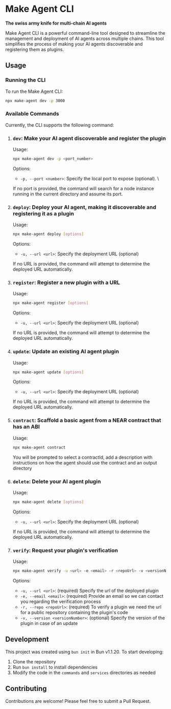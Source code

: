 # Make Agent CLI

**The swiss army knife for multi-chain AI agents**

Make Agent CLI is a powerful command-line tool designed to streamline the management and deployment of AI agents across multiple chains. This tool simplifies the process of making your AI agents discoverable and registering them as plugins.


## Usage

### Running the CLI

To run the Make Agent CLI:

```bash
npx make-agent dev -p 3000
```

### Available Commands

Currently, the CLI supports the following command:

1. ### **`dev`**: Make your AI agent discoverable and register the plugin
   
   Usage:
   ```bash
   npx make-agent dev -p <port_number>
   ```
   
   Options:
   - `-p, --port <number>`: Specify the local port to expose (optional). \\

   If no port is provided, the command will search for a node instance running in the current directory and assume its port.

2. ### **`deploy`**: Deploy your AI agent, making it discoverable and registering it as a plugin

   Usage:
   ```bash
   npx make-agent deploy [options]
   ```

   Options:
   - `-u, --url <url>`: Specify the deployment URL (optional)

   If no URL is provided, the command will attempt to determine the deployed URL automatically.

3. ### **`register`**: Register a new plugin with a URL

   Usage:
   ```bash
   npx make-agent register [options]
   ```

   Options:
   - `-u, --url <url>`: Specify the deployment URL (optional)

   If no URL is provided, the command will attempt to determine the deployed URL automatically.

4. ### **`update`**: Update an existing AI agent plugin

   Usage:
   ```bash
   npx make-agent update [options]
   ```

   Options:
   - `-u, --url <url>`: Specify the deployment URL (optional)

   If no URL is provided, the command will attempt to determine the deployed URL automatically.
5. ### **`contract`**: Scaffold a basic agent from a NEAR contract that has an ABI
   Usage:
   ```bash
   npx make-agent contract
   ```
   You will be prompted to select a contractId, add a description with instructions on how the agent should use the contract and an output directory

6. ### **`delete`**: Delete your AI agent plugin

   Usage:
   ```bash
   npx make-agent delete [options]
   ```

   Options:
   - `-u, --url <url>`: Specify the deployment URL (optional)

   If no URL is provided, the command will attempt to determine the deployed URL automatically.

7. ### **`verify`**: Request your plugin's verification

   Usage:
   ```bash
   npx make-agent verify -u <url> -e <email> -r <repoUrl> -v <versionNumber>
   ```

   Options:
   - `-u, --url <url>`: (required) Specify the url of the deployed plugin
   - `-e, --email <email>`: (required) Provide an email so we can contact you regarding the verification process
   - `-r, --repo <repoUrl>`: (required) To verify a plugin we need the url for a public repository containing the plugin's code
   - `-v, --version <versionNumber>`: (optional) Specify the version of the plugin in case of an update
   


## Development

This project was created using `bun init` in Bun v1.1.20. To start developing:

1. Clone the repository
2. Run `bun install` to install dependencies
3. Modify the code in the `commands` and `services` directories as needed

## Contributing

Contributions are welcome! Please feel free to submit a Pull Request.
